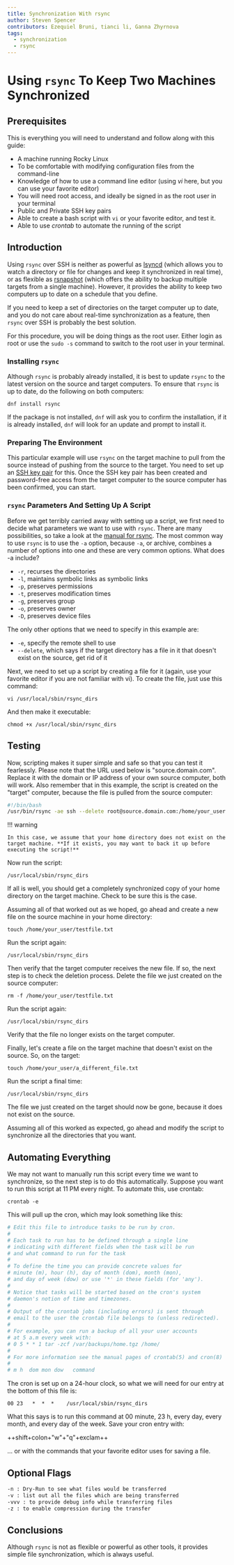 ```yaml
---
title: Synchronization With rsync
author: Steven Spencer
contributors: Ezequiel Bruni, tianci li, Ganna Zhyrnova
tags:
  - synchronization
  - rsync
---
```


# Using `rsync` To Keep Two Machines Synchronized

## Prerequisites

This is everything you will need to understand and follow along with this guide:

- A machine running Rocky Linux
- To be comfortable with modifying configuration files from the command-line
- Knowledge of how to use a command line editor (using _vi_ here, but you can use your favorite editor)
- You will need root access, and ideally be signed in as the root user in your terminal
- Public and Private SSH key pairs
- Able to create a bash script with `vi` or your favorite editor, and test it.
- Able to use _crontab_ to automate the running of the script

## Introduction

Using `rsync` over SSH is neither as powerful as [lsyncd](../backup/mirroring_lsyncd.md) (which allows you to watch a directory or file for changes and keep it synchronized in real time), or as flexible as [rsnapshot](../backup/rsnapshot_backup.md) (which offers the ability to backup multiple targets from a single machine). However, it provides the ability to keep two computers up to date on a schedule that you define.

If you need to keep a set of directories on the target computer up to date, and you do not care about real-time synchronization as a feature, then `rsync` over SSH is probably the best solution.

For this procedure, you will be doing things as the root user. Either login as root or use the `sudo -s` command to switch to the root user in your terminal.

### Installing `rsync`

Although `rsync` is probably already installed, it is best to update `rsync` to the latest version on the source and target computers. To ensure that `rsync` is up to date, do the following on both computers:

`dnf install rsync`

If the package is not installed, `dnf` will ask you to confirm the installation, if it is already installed, `dnf` will look for an update and prompt to install it.

### Preparing The Environment

This particular example will use `rsync` on the target machine to pull from the source instead of pushing from the source to the target. You need to set up an [SSH key pair](../security/ssh_public_private_keys.md) for this. Once the SSH key pair has been created and password-free access from the target computer to the source computer has been confirmed, you can start.

### `rsync` Parameters And Setting Up A Script

Before we get terribly carried away with setting up a script, we first need to decide what parameters we want to use with `rsync`. There are many possibilities, so take a look at the [manual for rsync](https://linux.die.net/man/1/rsync). The most common way to use `rsync` is to use the `-a` option, because `-a`, or archive, combines a number of options into one and these are very common options. What does -a include?

- `-r`, recurses the directories
- `-l`, maintains symbolic links as symbolic links
- `-p`, preserves permissions
- `-t`, preserves modification times
- `-g`, preserves group
- `-o`, preserves owner
- `-D`, preserves device files

The only other options that we need to specify in this example are:

- `-e`, specify the remote shell to use
- `--delete`, which says if the target directory has a file in it that doesn't exist on the source, get rid of it

Next, we need to set up a script by creating a file for it (again, use your favorite editor if you are not familiar with vi). To create the file, just use this command:

`vi /usr/local/sbin/rsync_dirs`

And then make it executable:

`chmod +x /usr/local/sbin/rsync_dirs`

## Testing

Now, scripting makes it super simple and safe so that you can test it fearlessly. Please note that the URL used below is "source.domain.com". Replace it with the domain or IP address of your own source computer, both will work. Also remember that in this example, the script is created on the "target" computer, because the file is pulled from the source computer:

```bash
#!/bin/bash
/usr/bin/rsync -ae ssh --delete root@source.domain.com:/home/your_user /home
```

!!! warning

    In this case, we assume that your home directory does not exist on the target machine. **If it exists, you may want to back it up before executing the script!**

Now run the script:

`/usr/local/sbin/rsync_dirs`

If all is well, you should get a completely synchronized copy of your home directory on the target machine. Check to be sure this is the case.

Assuming all of that worked out as we hoped, go ahead and create a new file on the source machine in your home directory:

`touch /home/your_user/testfile.txt`

Run the script again:

`/usr/local/sbin/rsync_dirs`

Then verify that the target computer receives the new file. If so, the next step is to check the deletion process. Delete the file we just created on the source computer:

`rm -f /home/your_user/testfile.txt`

Run the script again:

`/usr/local/sbin/rsync_dirs`

Verify that the file no longer exists on the target computer.

Finally, let's create a file on the target machine that doesn't exist on the source. So, on the target:

`touch /home/your_user/a_different_file.txt`

Run the script a final time:

`/usr/local/sbin/rsync_dirs`

The file we just created on the target should now be gone, because it does not exist on the source.

Assuming all of this worked as expected, go ahead and modify the script to synchronize all the directories that you want.

## Automating Everything

We may not want to manually run this script every time we want to synchronize, so the next step is to do this automatically. Suppose you want to run this script at 11 PM every night. To automate this, use crontab:

`crontab -e`

This will pull up the cron, which may look something like this:

```bash
# Edit this file to introduce tasks to be run by cron.
#
# Each task to run has to be defined through a single line
# indicating with different fields when the task will be run
# and what command to run for the task
#
# To define the time you can provide concrete values for
# minute (m), hour (h), day of month (dom), month (mon),
# and day of week (dow) or use '*' in these fields (for 'any').
#
# Notice that tasks will be started based on the cron's system
# daemon's notion of time and timezones.
#
# Output of the crontab jobs (including errors) is sent through
# email to the user the crontab file belongs to (unless redirected).
#
# For example, you can run a backup of all your user accounts
# at 5 a.m every week with:
# 0 5 * * 1 tar -zcf /var/backups/home.tgz /home/
#
# For more information see the manual pages of crontab(5) and cron(8)
#
# m h  dom mon dow   command
```

The cron is set up on a 24-hour clock, so what we will need for our entry at the bottom of this file is:

`00 23   *  *  *    /usr/local/sbin/rsync_dirs`

What this says is to run this command at 00 minute, 23 h, every day, every month, and every day of the week. Save your cron entry with:

++shift+colon+"w"+"q"+exclam++

... or with the commands that your favorite editor uses for saving a file.

## Optional Flags

```bash
-n : Dry-Run to see what files would be transferred
-v : list out all the files which are being transferred
-vvv : to provide debug info while transferring files
-z : to enable compression during the transfer
```

## Conclusions

Although `rsync` is not as flexible or powerful as other tools, it provides simple file synchronization, which is always useful.
